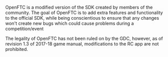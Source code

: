 OpenFTC is a modified version of the SDK created by members of the community. The goal of OpenFTC is to add extra features and functionality to the official SDK, while being conscientious to ensure that any changes won't create new bugs which could cause problems during a competition/event

The legality of OpenFTC has not been ruled on by the GDC, however, as of revision 1.3 of 2017-18 game manual, modifications to the RC app are not prohibited.
